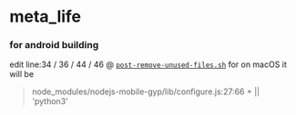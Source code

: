 # meta_life

### for android building
edit line:34 / 36 / 44 / 46 @ [`post-remove-unused-files.sh`](tools/backend/post-remove-unused-files.sh)
for on macOS it will be
> node_modules/nodejs-mobile-gyp/lib/configure.js:27:66 +  || 'python3'
